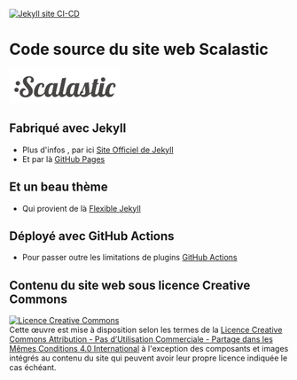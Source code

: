 [![Jekyll site CI-CD](https://github.com/scalastic/scalastic.github.io/actions/workflows/jekyll.yml/badge.svg)](https://github.com/scalastic/scalastic.github.io/actions/workflows/jekyll.yml)

# Code source du site web Scalastic

<a href="{{ site.url }}">![](https://github.com/scalastic/scalastic.github.io/blob/main/assets/img/scalastic.png?raw=true)</a>

## Fabriqué avec Jekyll

* Plus d'infos , par ici [Site Officiel de Jekyll](https://jekyllrb.com)
* Et par là [GitHub Pages](https://pages.github.com/)

## Et un beau thème

* Qui provient de là [Flexible Jekyll](https://github.com/artemsheludko/flexible-jekyll)

## Déployé avec GitHub Actions

* Pour passer outre les limitations de plugins [GitHub Actions](https://docs.github.com/en/actions)

## Contenu du site web sous licence Creative Commons 

<a rel="license" href="https://creativecommons.org/licenses/by-nc-nd/4.0/"><img alt="Licence Creative Commons" style="border-width:0" src="https://i.creativecommons.org/l/by-nc-sa/4.0/88x31.png" /></a><br />Cette œuvre est mise à disposition selon les termes de la <a rel="license" href="http://creativecommons.org/licenses/by-nc-sa/4.0/">Licence Creative Commons Attribution - Pas d’Utilisation Commerciale - Partage dans les Mêmes Conditions 4.0 International</a> à l'exception des composants et images intégrés au contenu du site qui peuvent avoir leur propre licence indiquée le cas échéant.
